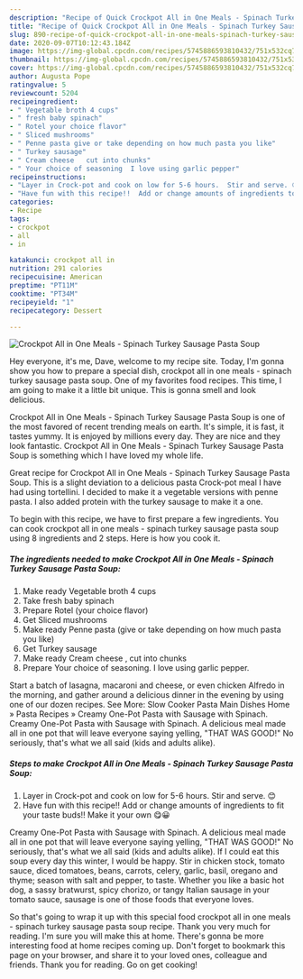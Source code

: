 ```yaml
---
description: "Recipe of Quick Crockpot All in One Meals - Spinach Turkey Sausage Pasta Soup"
title: "Recipe of Quick Crockpot All in One Meals - Spinach Turkey Sausage Pasta Soup"
slug: 890-recipe-of-quick-crockpot-all-in-one-meals-spinach-turkey-sausage-pasta-soup
date: 2020-09-07T10:12:43.184Z
image: https://img-global.cpcdn.com/recipes/5745886593810432/751x532cq70/crockpot-all-in-one-meals-spinach-turkey-sausage-pasta-soup-recipe-main-photo.jpg
thumbnail: https://img-global.cpcdn.com/recipes/5745886593810432/751x532cq70/crockpot-all-in-one-meals-spinach-turkey-sausage-pasta-soup-recipe-main-photo.jpg
cover: https://img-global.cpcdn.com/recipes/5745886593810432/751x532cq70/crockpot-all-in-one-meals-spinach-turkey-sausage-pasta-soup-recipe-main-photo.jpg
author: Augusta Pope
ratingvalue: 5
reviewcount: 5204
recipeingredient:
- " Vegetable broth 4 cups"
- " fresh baby spinach"
- " Rotel your choice flavor"
- " Sliced mushrooms"
- " Penne pasta give or take depending on how much pasta you like"
- " Turkey sausage"
- " Cream cheese   cut into chunks"
- " Your choice of seasoning  I love using garlic pepper"
recipeinstructions:
- "Layer in Crock-pot and cook on low for 5-6 hours.  Stir and serve. 😊"
- "Have fun with this recipe!!  Add or change amounts of ingredients to fit your taste buds!!  Make it your own 😋😀"
categories:
- Recipe
tags:
- crockpot
- all
- in

katakunci: crockpot all in 
nutrition: 291 calories
recipecuisine: American
preptime: "PT11M"
cooktime: "PT34M"
recipeyield: "1"
recipecategory: Dessert

---
```



![Crockpot All in One Meals - Spinach Turkey Sausage Pasta Soup](https://img-global.cpcdn.com/recipes/5745886593810432/751x532cq70/crockpot-all-in-one-meals-spinach-turkey-sausage-pasta-soup-recipe-main-photo.jpg)

Hey everyone, it's me, Dave, welcome to my recipe site. Today, I'm gonna show you how to prepare a special dish, crockpot all in one meals - spinach turkey sausage pasta soup. One of my favorites food recipes. This time, I am going to make it a little bit unique. This is gonna smell and look delicious.

Crockpot All in One Meals - Spinach Turkey Sausage Pasta Soup is one of the most favored of recent trending meals on earth. It's simple, it is fast, it tastes yummy. It is enjoyed by millions every day. They are nice and they look fantastic. Crockpot All in One Meals - Spinach Turkey Sausage Pasta Soup is something which I have loved my whole life.

Great recipe for Crockpot All in One Meals - Spinach Turkey Sausage Pasta Soup. This is a slight deviation to a delicious pasta Crock-pot meal I have had using tortellini. I decided to make it a vegetable versions with penne pasta. I also added protein with the turkey sausage to make it a one.


To begin with this recipe, we have to first prepare a few ingredients. You can cook crockpot all in one meals - spinach turkey sausage pasta soup using 8 ingredients and 2 steps. Here is how you cook it.

<!--inarticleads1-->

##### The ingredients needed to make Crockpot All in One Meals - Spinach Turkey Sausage Pasta Soup:

1. Make ready  Vegetable broth 4 cups
1. Take  fresh baby spinach
1. Prepare  Rotel (your choice flavor)
1. Get  Sliced mushrooms
1. Make ready  Penne pasta (give or take depending on how much pasta you like)
1. Get  Turkey sausage
1. Make ready  Cream cheese ,  cut into chunks
1. Prepare  Your choice of seasoning.  I love using garlic pepper.


Start a batch of lasagna, macaroni and cheese, or even chicken Alfredo in the morning, and gather around a delicious dinner in the evening by using one of our dozen recipes. See More: Slow Cooker Pasta Main Dishes Home » Pasta Recipes » Creamy One-Pot Pasta with Sausage with Spinach. Creamy One-Pot Pasta with Sausage with Spinach. A delicious meal made all in one pot that will leave everyone saying yelling, &#34;THAT WAS GOOD!&#34; No seriously, that&#39;s what we all said (kids and adults alike). 

<!--inarticleads2-->

##### Steps to make Crockpot All in One Meals - Spinach Turkey Sausage Pasta Soup:

1. Layer in Crock-pot and cook on low for 5-6 hours.  Stir and serve. 😊
1. Have fun with this recipe!!  Add or change amounts of ingredients to fit your taste buds!!  Make it your own 😋😀


Creamy One-Pot Pasta with Sausage with Spinach. A delicious meal made all in one pot that will leave everyone saying yelling, &#34;THAT WAS GOOD!&#34; No seriously, that&#39;s what we all said (kids and adults alike). If I could eat this soup every day this winter, I would be happy. Stir in chicken stock, tomato sauce, diced tomatoes, beans, carrots, celery, garlic, basil, oregano and thyme; season with salt and pepper, to taste. Whether you like a basic hot dog, a sassy bratwurst, spicy chorizo, or tangy Italian sausage in your tomato sauce, sausage is one of those foods that everyone loves. 

So that's going to wrap it up with this special food crockpot all in one meals - spinach turkey sausage pasta soup recipe. Thank you very much for reading. I'm sure you will make this at home. There's gonna be more interesting food at home recipes coming up. Don't forget to bookmark this page on your browser, and share it to your loved ones, colleague and friends. Thank you for reading. Go on get cooking!
